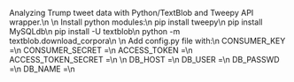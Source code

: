 Analyzing Trump tweet data with Python/TextBlob and Tweepy API wrapper.\n
\n
Install python modules:\n
pip install tweepy\n
pip install MySQLdb\n
pip install -U textblob\n
python -m textblob.download_corpora\n
\n
Add config.py file with:\n
CONSUMER_KEY =\n
CONSUMER_SECRET =\n
ACCESS_TOKEN =\n
ACCESS_TOKEN_SECRET =\n
\n
DB_HOST =\n
DB_USER =\n
DB_PASSWD =\n
DB_NAME =\n

